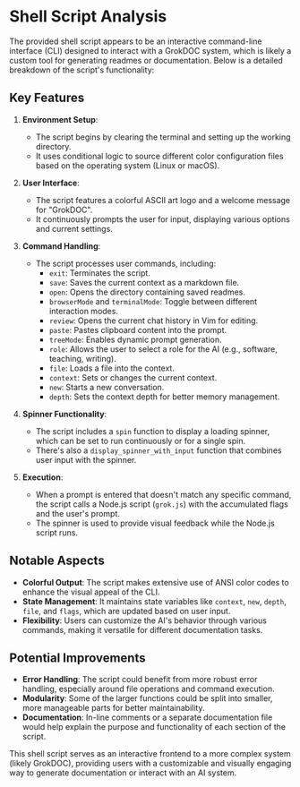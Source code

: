 # Shell Script Analysis

The provided shell script appears to be an interactive command-line interface (CLI) designed to interact with a GrokDOC system, which is likely a custom tool for generating readmes or documentation. Below is a detailed breakdown of the script's functionality:

## Key Features

1. **Environment Setup**:
   - The script begins by clearing the terminal and setting up the working directory.
   - It uses conditional logic to source different color configuration files based on the operating system (Linux or macOS).

2. **User Interface**:
   - The script features a colorful ASCII art logo and a welcome message for "GrokDOC".
   - It continuously prompts the user for input, displaying various options and current settings.

3. **Command Handling**:
   - The script processes user commands, including:
     - `exit`: Terminates the script.
     - `save`: Saves the current context as a markdown file.
     - `open`: Opens the directory containing saved readmes.
     - `browserMode` and `terminalMode`: Toggle between different interaction modes.
     - `review`: Opens the current chat history in Vim for editing.
     - `paste`: Pastes clipboard content into the prompt.
     - `treeMode`: Enables dynamic prompt generation.
     - `role`: Allows the user to select a role for the AI (e.g., software, teaching, writing).
     - `file`: Loads a file into the context.
     - `context`: Sets or changes the current context.
     - `new`: Starts a new conversation.
     - `depth`: Sets the context depth for better memory management.

4. **Spinner Functionality**:
   - The script includes a `spin` function to display a loading spinner, which can be set to run continuously or for a single spin.
   - There's also a `display_spinner_with_input` function that combines user input with the spinner.

5. **Execution**:
   - When a prompt is entered that doesn't match any specific command, the script calls a Node.js script (`grok.js`) with the accumulated flags and the user's prompt.
   - The spinner is used to provide visual feedback while the Node.js script runs.

## Notable Aspects

- **Colorful Output**: The script makes extensive use of ANSI color codes to enhance the visual appeal of the CLI.
- **State Management**: It maintains state variables like `context`, `new`, `depth`, `file`, and `flags`, which are updated based on user input.
- **Flexibility**: Users can customize the AI's behavior through various commands, making it versatile for different documentation tasks.

## Potential Improvements

- **Error Handling**: The script could benefit from more robust error handling, especially around file operations and command execution.
- **Modularity**: Some of the larger functions could be split into smaller, more manageable parts for better maintainability.
- **Documentation**: In-line comments or a separate documentation file would help explain the purpose and functionality of each section of the script.

This shell script serves as an interactive frontend to a more complex system (likely GrokDOC), providing users with a customizable and visually engaging way to generate documentation or interact with an AI system.